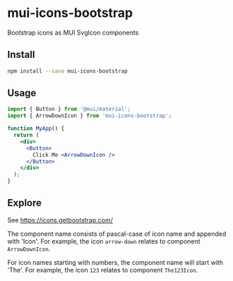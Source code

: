 # mui-icons-bootstrap

Bootstrap icons as MUI SvgIcon components

## Install

```bash
npm install --save mui-icons-bootstrap
```

## Usage

```jsx
import { Button } from '@mui/material';
import { ArrowDownIcon } from 'mui-icons-bootstrap';

function MyApp() {
  return (
    <div>
      <Button>
        Click Me <ArrowDownIcon />
      </Button>
    </div>
  );
}
```

## Explore

See https://icons.getbootstrap.com/

The component name consists of pascal-case of icon name and appended with 'Icon'. For example, the icon `arrow-down` relates to component `ArrowDownIcon`.

For icon names starting with numbers, the component name will start with 'The'. For example, the icon `123` relates to component `The123Icon`.
